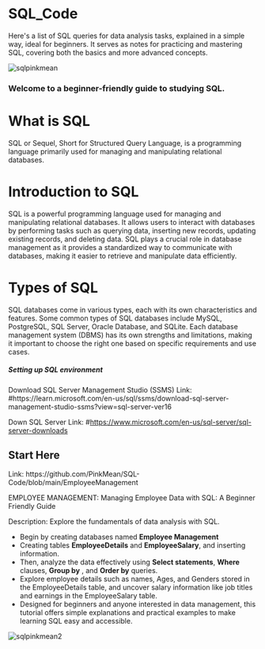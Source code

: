 # SQL_Code
<p>Here's a list of SQL queries for data analysis tasks, explained in a simple way, ideal for beginners. It serves as notes for practicing and mastering SQL, covering both the basics and more advanced concepts.</p>

![sqlpinkmean](https://github.com/PinkMean/SQL-Code/assets/137222857/d8f2ec09-66da-4a3f-ae0d-c1830dfce832)

<h3> Welcome to a beginner-friendly guide to studying SQL. </h3>

<h1>What is SQL</h1>
  <p>SQL or Sequel, Short for Structured Query Language, is a programming language primarily used for managing and manipulating relational databases. </p>
<h1>Introduction to SQL</h1>
SQL is a powerful programming language used for managing and manipulating relational databases. It allows users to interact with databases by performing tasks such as querying data, inserting new records, updating existing records, and deleting data. SQL plays a crucial role in database management as it provides a standardized way to communicate with databases, making it easier to retrieve and manipulate data efficiently. 
<h1>Types of SQL</h1>
SQL databases come in various types, each with its own characteristics and features. Some common types of SQL databases include MySQL, PostgreSQL, SQL Server, Oracle Database, and SQLite. Each database management system (DBMS) has its own strengths and limitations, making it important to choose the right one based on specific requirements and use cases.

<h5>Setting up  SQL environment</h5>
Download SQL Server Management Studio (SSMS) 
Link: #https://learn.microsoft.com/en-us/sql/ssms/download-sql-server-management-studio-ssms?view=sql-server-ver16

Down SQL Server 
Link: #https://www.microsoft.com/en-us/sql-server/sql-server-downloads


<h2>Start Here</h2>
Link: https://github.com/PinkMean/SQL-Code/blob/main/EmployeeManagement 

EMPLOYEE MANAGEMENT: Managing Employee Data with SQL: A Beginner Friendly Guide

Description: Explore the fundamentals of data analysis with SQL.
* Begin by creating databases named **Employee Management**
*  Creating tables **EmployeeDetails** and **EmployeeSalary**, and inserting information.
*   Then, analyze the data effectively using **Select statements**, **Where** clauses, **Group by** , and **Order by** queries.
*   Explore employee details such as names, Ages, and Genders stored in the EmployeeDetails table, and uncover salary information like job titles and earnings in the EmployeeSalary table.
*    Designed for beginners and anyone interested in data management, this tutorial offers simple explanations and practical examples to make learning SQL easy and accessible.

  ![sqlpinkmean2](https://github.com/PinkMean/SQL-Code/assets/137222857/4fd668eb-e118-4070-8ee9-3bf1bc4e377d)
